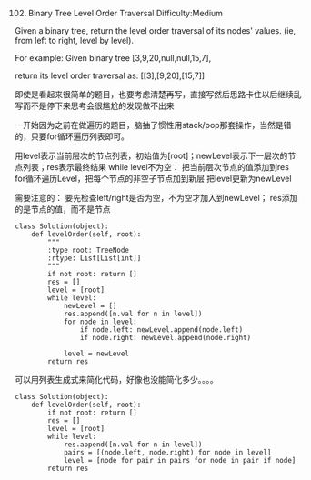 102. Binary Tree Level Order Traversal
Difficulty:Medium

Given a binary tree, return the level order traversal of its nodes' values. (ie, from left to right, level by level).

For example:
Given binary tree [3,9,20,null,null,15,7],

return its level order traversal as: [[3],[9,20],[15,7]]

即使是看起来很简单的题目，也要考虑清楚再写，直接写然后思路卡住以后继续乱写而不是停下来思考会很尴尬的发现做不出来

一开始因为之前在做遍历的题目，脑抽了惯性用stack/pop那套操作，当然是错的，只要for循环遍历列表即可。

用level表示当前层次的节点列表，初始值为[root]；newLevel表示下一层次的节点列表；res表示最终结果
while level不为空：
    把当前层次节点的值添加到res
    for循环遍历Level，把每个节点的非空子节点加到新层
    把level更新为newLevel

需要注意的：
要先检查left/right是否为空，不为空才加入到newLevel；
res添加的是节点的值，而不是节点

```
class Solution(object):
    def levelOrder(self, root):
        """
        :type root: TreeNode
        :rtype: List[List[int]]
        """
        if not root: return []
        res = []
        level = [root]
        while level:
            newLevel = []
            res.append([n.val for n in level])
            for node in level:
                if node.left: newLevel.append(node.left)
                if node.right: newLevel.append(node.right)

            level = newLevel
        return res
```

可以用列表生成式来简化代码，好像也没能简化多少。。。。
```
class Solution(object):
    def levelOrder(self, root):
        if not root: return []
        res = []
        level = [root]
        while level:
            res.append([n.val for n in level])
            pairs = [(node.left, node.right) for node in level]
            level = [node for pair in pairs for node in pair if node]
        return res
```
